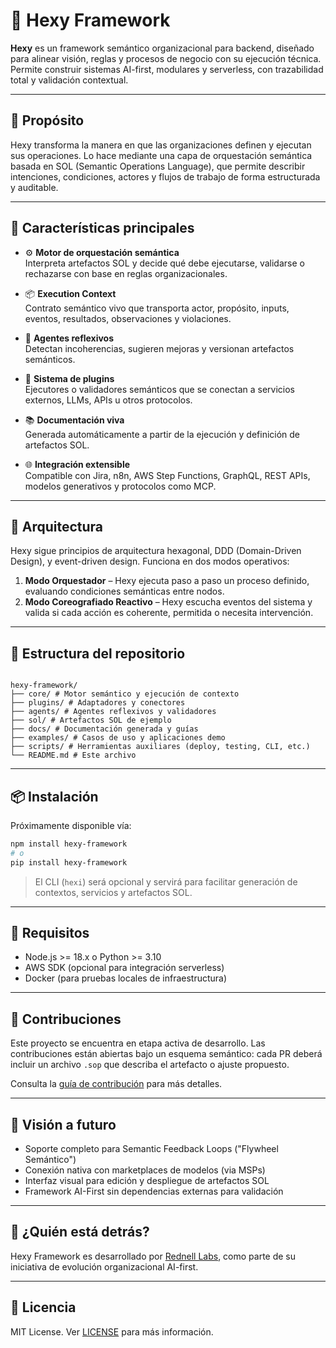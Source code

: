 # 🧠 Hexy Framework

**Hexy** es un framework semántico organizacional para backend, diseñado para alinear visión, reglas y procesos de negocio con su ejecución técnica. Permite construir sistemas AI-first, modulares y serverless, con trazabilidad total y validación contextual.

---

## 🎯 Propósito

Hexy transforma la manera en que las organizaciones definen y ejecutan sus operaciones. Lo hace mediante una capa de orquestación semántica basada en SOL (Semantic Operations Language), que permite describir intenciones, condiciones, actores y flujos de trabajo de forma estructurada y auditable.

---

## 🚀 Características principales

- ⚙️ **Motor de orquestación semántica**  
  Interpreta artefactos SOL y decide qué debe ejecutarse, validarse o rechazarse con base en reglas organizacionales.

- 📦 **Execution Context**  
  Contrato semántico vivo que transporta actor, propósito, inputs, eventos, resultados, observaciones y violaciones.

- 🧠 **Agentes reflexivos**  
  Detectan incoherencias, sugieren mejoras y versionan artefactos semánticos.

- 🧩 **Sistema de plugins**  
  Ejecutores o validadores semánticos que se conectan a servicios externos, LLMs, APIs u otros protocolos.

- 📚 **Documentación viva**  
  Generada automáticamente a partir de la ejecución y definición de artefactos SOL.

- 🌐 **Integración extensible**  
  Compatible con Jira, n8n, AWS Step Functions, GraphQL, REST APIs, modelos generativos y protocolos como MCP.

---

## 🧬 Arquitectura

Hexy sigue principios de arquitectura hexagonal, DDD (Domain-Driven Design), y event-driven design. Funciona en dos modos operativos:

1. **Modo Orquestador** – Hexy ejecuta paso a paso un proceso definido, evaluando condiciones semánticas entre nodos.
2. **Modo Coreografiado Reactivo** – Hexy escucha eventos del sistema y valida si cada acción es coherente, permitida o necesita intervención.

---

## 📁 Estructura del repositorio

```

hexy-framework/
├── core/ # Motor semántico y ejecución de contexto
├── plugins/ # Adaptadores y conectores
├── agents/ # Agentes reflexivos y validadores
├── sol/ # Artefactos SOL de ejemplo
├── docs/ # Documentación generada y guías
├── examples/ # Casos de uso y aplicaciones demo
├── scripts/ # Herramientas auxiliares (deploy, testing, CLI, etc.)
└── README.md # Este archivo

```

---

## 📦 Instalación

Próximamente disponible vía:

```bash
npm install hexy-framework
# o
pip install hexy-framework
```

> El CLI (`hexi`) será opcional y servirá para facilitar generación de contextos, servicios y artefactos SOL.

---

## 🤖 Requisitos

- Node.js >= 18.x o Python >= 3.10
- AWS SDK (opcional para integración serverless)
- Docker (para pruebas locales de infraestructura)

---


## 📡 Contribuciones

Este proyecto se encuentra en etapa activa de desarrollo. Las contribuciones están abiertas bajo un esquema semántico: cada PR deberá incluir un archivo `.sop` que describa el artefacto o ajuste propuesto.

Consulta la [guía de contribución](docs/CONTRIBUTING.md) para más detalles.

---

## 🧭 Visión a futuro

- Soporte completo para Semantic Feedback Loops ("Flywheel Semántico")
- Conexión nativa con marketplaces de modelos (via MSPs)
- Interfaz visual para edición y despliegue de artefactos SOL
- Framework AI-First sin dependencias externas para validación

---

## 🧠 ¿Quién está detrás?

Hexy Framework es desarrollado por [Rednell Labs](https://github.com/regd25), como parte de su iniciativa de evolución organizacional AI-first.

---

## 📄 Licencia

MIT License. Ver [LICENSE](./LICENSE) para más información.
